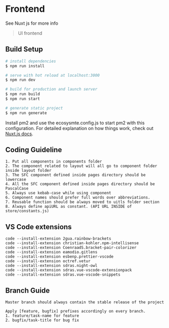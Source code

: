 # Frontend

See Nuxt js for more info

> UI frontend

## Build Setup

```bash
# install dependencies
$ npm run install

# serve with hot reload at localhost:3000
$ npm run dev

# build for production and launch server
$ npm run build
$ npm run start

# generate static project
$ npm run generate
```

Install pm2 and use the ecosysmte.config.js to start pm2 with this configuration.
For detailed explanation on how things work, check out [Nuxt.js docs](https://nuxtjs.org).

## Coding Guideline

    1. Put all components in components folder
    2. The component related to layout will all go to component folder inside layout folder
    3. The SFC component defined inside pages directory should be lowercase
    4. All the SFC component defined inside pages directory should be PascalCase
    5. Always use kebab-case while using component
    6. Component names should prefer full words over abbreviations.
    7. Reusable function should be always moved to uitls folder section
    8. Always define apiURL as constant. (API URL INSIDE of store/constants.js)

## VS Code extensions

    code --install-extension 2gua.rainbow-brackets
    code --install-extension christian-kohler.npm-intellisense
    code --install-extension CoenraadS.bracket-pair-colorizer
    code --install-extension eamodio.gitlens
    code --install-extension esbenp.prettier-vscode
    code --install-extension octref.vetur
    code --install-extension sdras.night-owl
    code --install-extension sdras.vue-vscode-extensionpack
    code --install-extension sdras.vue-vscode-snippets

## Branch Guide

    Master branch should always contain the stable release of the project

    Apply [feature, bugfix] prefixes accordingly on every branch.
    1. feature/task-name for feature
    2. bugfix/task-title for bug fix
